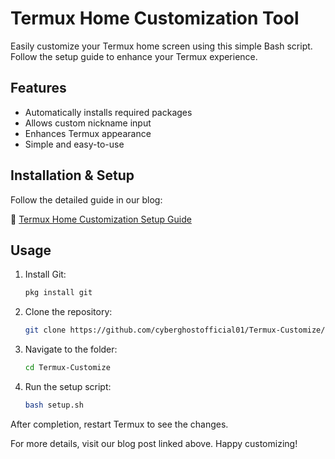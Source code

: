 # Termux Home Customization Tool

Easily customize your Termux home screen using this simple Bash script. Follow the setup guide to enhance your Termux experience.

## Features
- Automatically installs required packages
- Allows custom nickname input
- Enhances Termux appearance
- Simple and easy-to-use

## Installation & Setup
Follow the detailed guide in our blog:

🔗 [Termux Home Customization Setup Guide](https://www.techblogbd.xyz/termux-home-customization-tool)

## Usage
1. Install Git:
   ```bash
   pkg install git
   ```
2. Clone the repository:
   ```bash
   git clone https://github.com/cyberghostofficial01/Termux-Customize/
   ```
3. Navigate to the folder:
   ```bash
   cd Termux-Customize
   ```
4. Run the setup script:
   ```bash
   bash setup.sh
   ```

After completion, restart Termux to see the changes.

For more details, visit our blog post linked above. Happy customizing!

